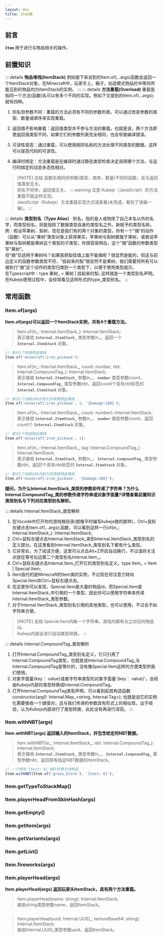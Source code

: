 ```yaml
---
layout: doc
title: Item类
---
```

## 前言

**`Item`** 用于进行与物品相关的操作。

## 前置知识

::: details **物品堆栈(ItemStack)**
例如接下来谈到的Item.of(...args)函数会返回一个ItemStack对象，在Minecraft中，玩家手上，箱子，创造模式物品栏中等你所能见到的物品均为ItemStack的实例。
:::
::: details **方法重载(Overload)**
重载是指同一个方法(函数)名可以有多个不同的实现。例如下文提到的Item.of(...args);就有四种。

1. 同名但参数不同：重载的方法必须有不同的参数列表。可以通过改变参数的类型、数量或顺序来实现重载。

2. 返回值不影响重载：返回值类型并不参与方法的重载。也就是说，两个方法即使返回值类型不同，如果它们的参数列表完全相同，也会导致编译错误。

3. 可读性提高：通过重载，可以使用相同名称的方法处理不同类型的数据，这样可以提高代码的可读性。

4. 编译时绑定：方法重载是在编译时通过静态类型检查决定调用哪个方法，与运行时绑定的动态多态性相对。

> [!NOTE] 总结
函数名相同但参数(类型，顺序，数量)不同的函数，且与返回值类型无关。\
同名不同参，返回值无关。
::: warning 注意
Kubejs（JavaScript）的方法重载不能这样实现。\
JavaScript（Kubejs）方法重载实现方式请查看(未完成，看到了请催一催)。
:::

::: details **类型别名（Type Alias）**
别名，指的是人或物除了自己本名以外的名字，而类型别名，则是指除了数据类型自身的类型名之外，新赋予的类型名称。\
例：假设苹果树、梨树，现在是我们有的两个对象的类型，你有一个“摘”的动作（函数）可以从“果树”类型对象上获得果实，苹果树与梨树都属于果树，或者说苹果树与梨树都是果树这个类型的子类型，你很容易明白，这个“摘”函数的参数类型写“果树”。\
但“摘”仅适用于果树吗？如果我把梨挂墙上能不能摘呢？很显然是能的，但这与前边定义的函数参数类型不符，“挂起来的梨”很显然不是果树，我们需要将所有可以被执行“摘”这个动作的类型归类到一个类型下，以便于使用类型提示。\
在Typescript中：type 果树_ = 果树 | 挂起来的梨; 这样就是一个类型别名声明。在Kubejs使用过程中，会经常看见这样形式的type_类型别名。
:::

## 常用函数

### Item.of(args)

**Item.of(args)可以返回一个ItemStack实例，共有4个重载方法。**

> Item.of(in_: Internal.ItemStack_): Internal.ItemStack;\
表示接收 **`Internal.ItemStack_`** 类型参数in_，返回一个 **`Internal.ItemStack`** 对象。

```js
// 表示1个铁镐物品堆栈
Item.of('minecraft:iron_pickaxe');
```

> Item.of(in_: Internal.ItemStack_, count: number, nbt: Internal.CompoundTag_): Internal.ItemStack;\
表示接收 **`Internal.ItemStack_`** 参数in_， **`number`** 类型参数count， **`Internal.CompoundTag_`** 类型参数nbt，返回count个具有nbt标签的 **`Internal.ItemStack`** 对象。

```js
// 表示1个消耗100点耐久的铁镐物品堆栈
Item.of('minecraft:iron_pickaxe', 1, '{Damage:100}');
```

> Item.of(in_: Internal.ItemStack_, count: number): Internal.ItemStack;\
表示接收 **`Internal.ItemStack_`** 参数in_， **`number`** 类型参数count，返回count个 **`Internal.ItemStack`** 对象。

```js
// 表示1个铁镐物品堆栈
Item.of('minecraft:iron_pickaxe', 1);
```

> Item.of(in_: Internal.ItemStack_, tag: Internal.CompoundTag_): Internal.ItemStack;\
表示接收 **`Internal.ItemStack_`** 参数in_， **`Internal.CompoundTag_`** 类型参数nbt，返回1个具有nbt标签的 **`Internal.ItemStack`** 对象。

```js
// 表示1个消耗100点耐久的铁镐物品堆栈
Item.of('minecraft:iron_pickaxe', '{Damage:100}');
```

**疑问，为什么Internal.ItemStack_类型的参数却传递了字符串？为什么Internal.CompoundTag_类的参数传递字符串或对象字面量?详情查看前置知识类型别名与下列对应类型别名解析。**

::: details Internal.ItemStack_类型解析

1. 在Vscode中打开你的游戏根目录(就像平时编写kubejs做的那样)，Ctrl+鼠标左键点击Item.of(...args);函数，可以看到这样一行of(in_: Internal.ItemStack_): Internal.ItemStack;
2. Ctrl+鼠标左键点击Internal.ItemStack_来到Internal.ItemStack_类型别名的定义部分。在这里看到Internal.ItemStack_类型别名下都有什么类型。
3. 它非常长，为了阅读方便，这里可以点击Alt+Z开启自动换行，不过请将关注点放在等号右边第二个类型别名Internal.Item_。
4. Ctrl+鼠标左键点击Internal.Item_打开它的类型别名定义，type Item_ = Item | Special.Item;
5. Item指代的是Minecraft的Item类的实例，不过现在将注意力转向Special.Item并Ctrl+鼠标左键点击。
6. 在这里你可以发现，Special.Item是大量的物品id，而Special.Item是Internal.ItemStack_中引用的一个类型，因此你可以使用字符串来传递Internal.ItemStack_类型参数。
7. 对于Internal.ItemStack_类型别名引用的其他类型，也可以使用，不过会不如字符串方便。

> [!NOTE] 总结
Special.Item内每一个字符串，游戏内都有与之对应的物品id。\
Kubejs内部会进行自动类型转换。
:::

::: details Internal.CompoundTag_类型解析

1. 打开Internal.CompoundTag_类型别名定义，它只引用了Internal.CompoundTag类型，也就是说Internal.CompoundTag_与Internal.CompoundTag是等价的，没有像Special.Item这样的方便类型供我们使用。
2. 对象字面量{key： value}或者字符串类型的对象字面量'{key： value}'，会经由Kubejs内部的类型转换成Internal.CompoundTag。
3. 打开Internal.CompoundTag类型声明，可以看到起其构造函数 constructor(arg0: Internal.Map_\<string, Internal.Tag\>); 也就是说它的实例化需要接收一个键值对，这与我们传递的参数具有形式上的相似性，出于经验，认为Kubejs内部进行了类型转换，此处没有再进行深究。
:::

### Item.withNBT(args)

**Item.withNBT(args) 返回输入的ItemStack，并包含给定的NBT数据。**

> Item.withNBT(in_: Internal.ItemStack_, nbt: Internal.CompoundTag_): Internal.ItemStack;\
表示接收 **`Internal.ItemStack_`** 类型参数in_， **`Internal.CompoundTag_`** 类型参数nbt，返回带有指定NBT数据的ItemStack。

```js
// 一个带有'{test: 6}'NBT的草方块物品
Item.withNBT(Item.of('grass_block'), '{test: 6}');
```

### Item.getTypeToStackMap()

### Item.playerHeadFromSkinHash(args)

### Item.getEmpty()

### Item.getItem(args)

### Item.getVariants(args)

### Item.getList()

### Item.fireworks(args)

### Item.playerHead(args)

**Item.playerHead(args) 返回玩家头ItemStack，具有两个方法重载。**

> Item.playerHead(name: string): Internal.ItemStack;\
接收string类型参数name，返回ItemStack。

```js

```

> Item.playerHead(uuid: Internal.UUID_, textureBase64: string): Internal.ItemStack;\
接收Internal.UUID_类型参数uuid，返回ItemStack。